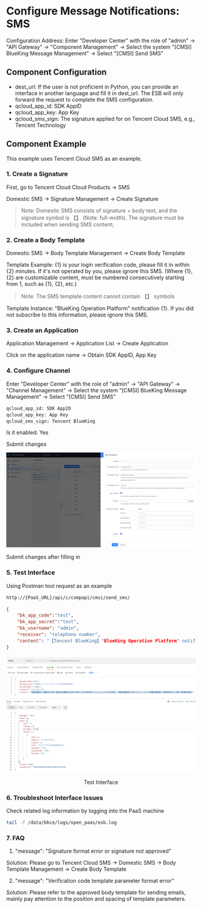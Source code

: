 # Configure Message Notifications: SMS

Configuration Address: Enter "Developer Center" with the role of "admin" -> "API Gateway" -> "Component Management" -> Select the system "[CMSI] BlueKing Message Management" -> Select "[CMSI] Send SMS"

## Component Configuration

- dest_url: If the user is not proficient in Python, you can provide an interface in another language and fill it in dest_url. The ESB will only forward the request to complete the SMS configuration.
- qcloud_app_id: SDK AppID
- qcloud_app_key: App Key
- qcloud_sms_sign: The signature applied for on Tencent Cloud SMS, e.g., Tencent Technology

## Component Example

This example uses Tencent Cloud SMS as an example.

### 1. Create a Signature

First, go to Tencent Cloud Cloud Products -> SMS

Domestic SMS -> Signature Management -> Create Signature

> Note: Domestic SMS consists of signature + body text, and the signature symbol is 【】 (Note: full-width). The signature must be included when sending SMS content;

### 2. Create a Body Template

Domestic SMS -> Body Template Management -> Create Body Template

Template Example: {1} is your login verification code, please fill it in within {2} minutes. If it's not operated by you, please ignore this SMS. (Where {1}, {2} are customizable content, must be numbered consecutively starting from 1, such as {1}, {2}, etc.)

> Note: The SMS template content cannot contain 【】 symbols

Template Instance: "BlueKing Operation Platform" notification {1}. If you did not subscribe to this information, please ignore this SMS.

### 3. Create an Application

Application Management -> Application List -> Create Application

Click on the application name -> Obtain SDK AppID, App Key

### 4. Configure Channel

Enter "Developer Center" with the role of "admin" -> "API Gateway" -> "Channel Management" -> Select the system "[CMSI] BlueKing Message Management" -> Select "[CMSI] Send SMS"

```bash
qcloud_app_id: SDK AppID
qcloud_app_key: App Key
qcloud_sms_sign: Tencent BlueKing
```

Is it enabled: Yes

Submit changes

![-w2021](../assets/apigw_cmsi_send_sms.png)

Submit changes after filling in

### 5. Test Interface

Using Postman tool request as an example

```bash
http://{PaaS_URL}/api/c/compapi/cmsi/send_sms/
```

```json
{
    "bk_app_code":"test",
    "bk_app_secret":"test",
    "bk_username": "admin",
    "receiver": "telephone number",
    "content": "【Tencent BlueKing】"BlueKing Operation Platform" notifies you that the task "the_new_role" in the "Assistant" business of BlueKing Operation Platform has been successfully executed! Please log in to the BlueKing Operation Platform (http://xxxxxx) to view detailed information! If you did not subscribe to this information, please ignore this SMS."
}
```

![-w2020](../assets/noticeWay04.png)
<center>Test Interface</center>

### 6. Troubleshoot Interface Issues

Check related log information by logging into the PaaS machine

```bash
tail -f /data/bkce/logs/open_paas/esb.log
```

### 7. FAQ

1. "message": "Signature format error or signature not approved"

Solution: Please go to Tencent Cloud SMS -> Domestic SMS -> Body Template Management -> Create Body Template

2. "message": "Verification code template parameter format error"

Solution: Please refer to the approved body template for sending emails, mainly pay attention to the position and spacing of template parameters.